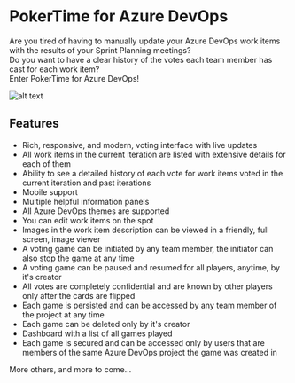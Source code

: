# PokerTime for Azure DevOps

Are you tired of having to manually update your Azure DevOps work items with the results of your Sprint Planning meetings?<br>
Do you want to have a clear history of the votes each team member has cast for each work item?<br>
Enter PokerTime for Azure DevOps!

![alt text](https://generalacc.blob.core.windows.net/cdn/2022-09-17%2018_29_11-PokerTime%20-%20Boards.png)

## Features

- Rich, responsive, and modern, voting interface with live updates
- All work items in the current iteration are listed with extensive details for each of them
- Ability to see a detailed history of each vote for work items voted in the current iteration and past iterations
- Mobile support
- Multiple helpful information panels
- All Azure DevOps themes are supported
- You can edit work items on the spot
- Images in the work item description can be viewed in a friendly, full screen, image viewer
- A voting game can be initiated by any team member, the initiator can also stop the game at any time
- A voting game can be paused and resumed for all players, anytime, by it's creator
- All votes are completely confidential and are known by other players only after the cards are flipped
- Each game is persisted and can be accessed by any team member of the project at any time
- Each game can be deleted only by it's creator
- Dashboard with a list of all games played
- Each game is secured and can be accessed only by users that are members of the same Azure DevOps project the game was created in

More others, and more to come...

